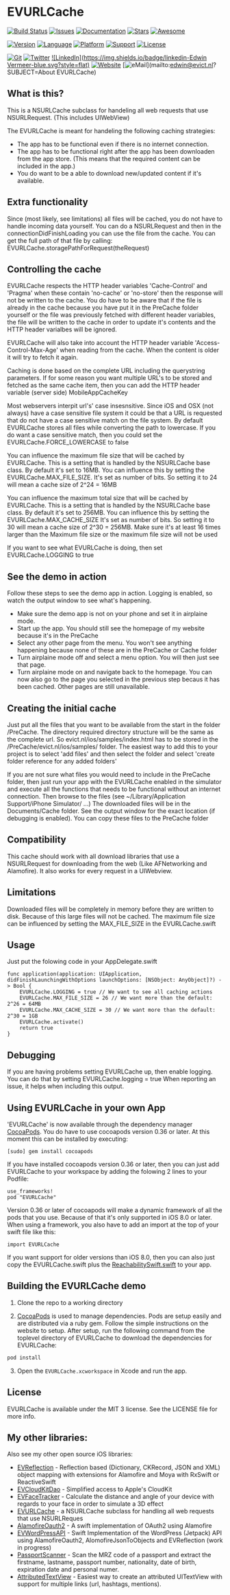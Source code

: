 # EVURLCache

<!---
[![Circle CI](https://img.shields.io/circleci/project/evermeer/EVURLCache.svg?style=flat)](https://circleci.com/gh/evermeer/EVURLCache)
 -->
[![Build Status](https://travis-ci.org/evermeer/EVURLCache.svg?style=flat)](https://travis-ci.org/evermeer/EVURLCache)
[![Issues](https://img.shields.io/github/issues-raw/evermeer/EVURLCache.svg?style=flat)](https://github.com/evermeer/EVURLCache/issues)
[![Documentation](https://img.shields.io/badge/documented-100%25-brightgreen.svg?style=flat)](http://cocoadocs.org/docsets/EVURLCache)
[![Stars](https://img.shields.io/github/stars/evermeer/EVURLCache.svg?style=flat)](https://github.com/evermeer/EVURLCache/stargazers)
[![Awesome](https://cdn.rawgit.com/sindresorhus/awesome/d7305f38d29fed78fa85652e3a63e154dd8e8829/media/badge.svg)](https://github.com/matteocrippa/awesome-swift)

[![Version](https://img.shields.io/cocoapods/v/EVURLCache.svg?style=flat)](http://cocoadocs.org/docsets/EVURLCache)
[![Language](https://img.shields.io/badge/Swift-3.0-orange.svg?style=flat)](https://developer.apple.com/swift)
[![Platform](https://img.shields.io/cocoapods/p/EVURLCache.svg?style=flat)](http://cocoadocs.org/docsets/EVURLCache)
[![Support](https://img.shields.io/badge/support-iOS%208%2B%20|%20OSX%2010.9+%20|%20WOS%202+|%20TVOS%209+-blue.svg?style=flat)](https://www.apple.com/nl/ios/)
[![License](https://img.shields.io/cocoapods/l/EVURLCache.svg?style=flat)](http://cocoadocs.org/docsets/EVURLCache)

[![Git](https://img.shields.io/badge/GitHub-evermeer-blue.svg?style=flat)](https://github.com/evermeer)
[![Twitter](https://img.shields.io/badge/twitter-@evermeer-blue.svg?style=flat)](http://twitter.com/evermeer)
[![LinkedIn](https://img.shields.io/badge/linkedin-Edwin Vermeer-blue.svg?style=flat)](http://nl.linkedin.com/in/evermeer/en)
[![Website](https://img.shields.io/badge/website-evict.nl-blue.svg?style=flat)](http://evict.nl)
[![eMail](https://img.shields.io/badge/email-edwin@evict.nl-blue.svg?style=flat)](mailto:edwin@evict.nl?SUBJECT=About EVURLCache)


## What is this?
 
This is a NSURLCache subclass for handeling all web requests that use NSURLRequest. (This includes UIWebView)

The EVURLCache is meant for handeling the following caching strategies:

- The app has to be functional even if there is no internet connection. 
- The app has to be functional right after the app has  been downloaden from the app store. (This means that the required content can be included in the app.)
- You do want to be a able to download new/updated content if it's available.

## Extra functionality

Since (most likely, see limitations) all files will be cached, you do not have to handle incoming data yourself.
You can do a NSURLRequest and then in the connectionDidFinishLoading you can use the file from 
the cache. You can get the full path of that file by calling: EVURLCache.storagePathForRequest(theRequest)

## Controlling the cache

EVURLCache respects the HTTP header variables 'Cache-Control' and 'Pragma' when these contain 'no-cache' or 'no-store' then the response will not be written to the cache. You do have to be aware that if the file is already in the cache because you have put it in the PreCache folder yourself or the file was previously fetched with different header variables, the file will be written to the cache in order to update it's contents and the HTTP header varialbes will be ignored.

EVURLCache will also take into account the HTTP header variable 'Access-Control-Max-Age' when reading from the cache. When the content is older it will try to fetch it again.

Caching is done based on the complete URL including the querystring parameters. If for some reason you want multiple URL's to be stored and fetched as the same cache item, then you can add the HTTP header variable (server side) MobileAppCacheKey

Most webservers interpit url's' case insesnsitive. Since iOS and OSX (not always) have a case sensitive file system it could be that a URL is requested that do not have a case sensitive match on the file system. By default EVURLCache stores all files while converting the path to lowercase. If you do want a case sensitive match, then you could set the EVURLCache.FORCE_LOWERCASE to false

You can influence the maximum file size that will be cached by EVURLCache. This is a setting that is handled by the NSURLCache base class. By default it's set to 16MB. You can influence this by setting the EVURLCache.MAX_FILE_SIZE. It's set as number of bits. So setting it to 24 will mean a cache size of  2^24 = 16MB

You can influence the maximum total size that will be cached by EVURLCache. This is a setting that is handled by the NSURLCache base class. By default it's set to 256MB. You can influence this by setting the EVURLCache.MAX_CACHE_SIZE It's set as number of bits. So setting it to 30 will mean a cache size of 2^30 = 256MB. Make sure it's at least 16 times larger than the Maximum file size or the maximum file size will not be used

If you want to see what EVURLCache is doing, then set EVURLCache.LOGGING to true

## See the demo in action

Follow these steps to see the demo app in action. Logging is enabled, so watch the output window to see what's happening.

- Make sure the demo app is not on your phone and set it in airplaine mode.
- Start up the app. You should still see the homepage of my website because it's in the PreCache
- Select any other page from the menu. You won't see anything happening because none of these are in the PreCache or Cache folder
- Turn airplaine mode off and select a menu option. You will then just see that page.
- Turn airplaine mode on and navigate back to the homepage. You can now also go to the page you selected in the previous step becaus it has been cached. Other pages are still unavailable.

## Creating the initial cache

Just put all the files that you want to be available from the start in the folder /PreCache. The directory required directory structure will be the same as the complete url. So evict.nl/ios/samples/index.html has to be stored in the /PreCache/evict.nl/ios/samples/ folder.
The easiest way to add this to your project is to select 'add files' and then select the folder and select 'create folder reference for any added folders'

If you are not sure what files you would need to include in the PreCache folder, then just run your app with the EVURLCache enabled in the simulator and execute all the functions that needs to be functional without an internet connection. Then browse to the files (see ~/Library/Application Support/iPhone Simulator/ ...) The downloaded files will be in the Documents/Cache folder. See the output window for the exact location (if debugging is enabled). You can copy these files to the PreCache folder

## Compatibility

This cache should work with all download libraries that use a NSURLRequest for downloading from the web (Like AFNetworking and Alamofire). It also works for every request in a UIWebview.

## Limitations

Downloaded files will be completely in memory before they are written to disk. Because of this large files will not be cached. The maximum file size can be influenced by setting the MAX_FILE_SIZE in the EVURLCache.swift

## Usage

Just put the folowing code in your AppDelegate.swift

```
func application(application: UIApplication, didFinishLaunchingWithOptions launchOptions: [NSObject: AnyObject]?) -> Bool {
    EVURLCache.LOGGING = true // We want to see all caching actions
    EVURLCache.MAX_FILE_SIZE = 26 // We want more than the default: 2^26 = 64MB
    EVURLCache.MAX_CACHE_SIZE = 30 // We want more than the default: 2^30 = 1GB
    EVURLCache.activate()
    return true
}
```


## Debugging

If you are having problems setting EVURLCache up, then enable logging. You can do that by setting EVURLCache.logging = true
When reporting an issue, it helps when including this output.

## Using EVURLCache in your own App

'EVURLCache' is now available through the dependency manager [CocoaPods](http://cocoapods.org). 
You do have to use cocoapods version 0.36 or later. At this moment this can be installed by executing:

```
[sudo] gem install cocoapods
```

If you have installed cocoapods version 0.36 or later, then you can just add EVURLCache to your workspace by adding the folowing 2 lines to your Podfile:

```
use_frameworks!
pod "EVURLCache"
```

Version 0.36 or later of cocoapods will make a dynamic framework of all the pods that you use. Because of that it's only supported in iOS 8.0 or later. When using a framework, you also have to add an import at the top of your swift file like this:

```
import EVURLCache
```

If you want support for older versions than iOS 8.0, then you can also just copy the EVURLCache.swift plus the [ReachabilitySwift.swift](https://github.com/ashleymills/Reachability.swift) to your app.

## Building the EVURLCache demo

1) Clone the repo to a working directory

2) [CocoaPods](http://cocoapods.org) is used to manage dependencies. Pods are setup easily and are distributed via a ruby gem. Follow the simple instructions on the website to setup. After setup, run the following command from the toplevel directory of EVURLCache to download the dependencies for EVURLCache:

```sh
pod install
```

3) Open the `EVURLCache.xcworkspace` in Xcode and run the app.


## License

EVURLCache is available under the MIT 3 license. See the LICENSE file for more info.

## My other libraries:
Also see my other open source iOS libraries:

- [EVReflection](https://github.com/evermeer/EVReflection) - Reflection based (Dictionary, CKRecord, JSON and XML) object mapping with extensions for Alamofire and Moya with RxSwift or ReactiveSwift 
- [EVCloudKitDao](https://github.com/evermeer/EVCloudKitDao) - Simplified access to Apple's CloudKit
- [EVFaceTracker](https://github.com/evermeer/EVFaceTracker) - Calculate the distance and angle of your device with regards to your face in order to simulate a 3D effect
- [EVURLCache](https://github.com/evermeer/EVURLCache) - a NSURLCache subclass for handling all web requests that use NSURLReques
- [AlamofireOauth2](https://github.com/evermeer/AlamofireOauth2) - A swift implementation of OAuth2 using Alamofire
- [EVWordPressAPI](https://github.com/evermeer/EVWordPressAPI) - Swift Implementation of the WordPress (Jetpack) API using AlamofireOauth2, AlomofireJsonToObjects and EVReflection (work in progress)
- [PassportScanner](https://github.com/evermeer/PassportScanner) - Scan the MRZ code of a passport and extract the firstname, lastname, passport number, nationality, date of birth, expiration date and personal numer.
- [AttributedTextView](https://github.com/evermeer/AttributedTextView) - Easiest way to create an attributed UITextView with support for multiple links (url, hashtags, mentions).

